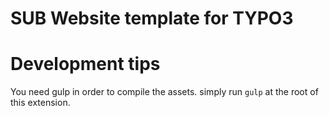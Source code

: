# SUB Website template for TYPO3

# Development tips

You need gulp in order to compile the assets. simply run ``gulp`` at the root of this extension.
